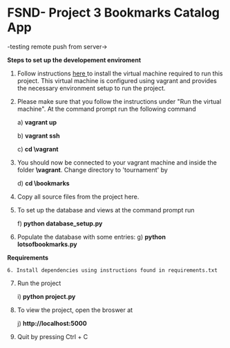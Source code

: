 FSND- Project 3 Bookmarks Catalog App
=============

-testing remote push from server->

<b>Steps to set up the developement enviroment</b>



1. Follow instructions <a href="https://www.udacity.com/wiki/ud088/vagrant">here </a> to install the virtual machine required to run this project. This virtual machine is configured using vagrant and provides the necessary environment setup to run the project.


2. Please make sure that you follow the instructions under "Run the virtual machine". At the command prompt run the following command

	a) <b>vagrant up</b>

	b) <b>vagrant ssh</b>

	c) <b>cd \vagrant</b>
 

2. You should now be connected to your vagrant machine and inside the folder <b>\vagrant</b>. Change directory to 'tournament' by 

	d) <b>cd \bookmarks</b>


3. Copy all source files from the project here. 


4. To set up the database and views at the command prompt run

	f) <b>python database_setup.py</b>


5. Populate the database with some entries:
	g) <b>python lotsofbookmarks.py</b>

<b>Requirements</b>

	6. Install dependencies using instructions found in requirements.txt
	

7. Run the project

	i) <b> python project.py</b>


8. To view the project, open the broswer at 

	j) <b>http://localhost:5000</b>


9. Quit by pressing Ctrl + C 


